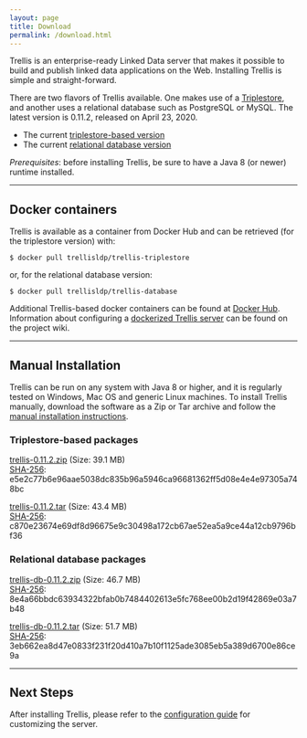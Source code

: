 ```yaml
---
layout: page
title: Download
permalink: /download.html
---
```


Trellis is an enterprise-ready Linked Data server that makes it possible to build and publish linked data applications on the Web.
Installing Trellis is simple and straight-forward.

There are two flavors of Trellis available. One makes use of a [Triplestore](https://en.wikipedia.org/wiki/Triplestore), and another uses a relational database such as PostgreSQL or MySQL. The latest version is 0.11.2, released on April 23, 2020.

  * The current [triplestore-based version](https://github.com/trellis-ldp/trellis/releases/latest)
  * The current [relational database version](https://github.com/trellis-ldp/trellis-extensions/releases/latest)

_Prerequisites_: before installing Trellis, be sure to have a Java 8 (or newer) runtime installed.

---

## Docker containers

Trellis is available as a container from Docker Hub and can be retrieved (for the triplestore
version) with:

    $ docker pull trellisldp/trellis-triplestore

or, for the relational database version:

    $ docker pull trellisldp/trellis-database

Additional Trellis-based docker containers can be found at [Docker Hub](https://hub.docker.com/u/trellisldp).
Information about configuring a [dockerized Trellis
server](https://github.com/trellis-ldp/trellis/wiki/Dockerized-Trellis) can be found on the project wiki.

---

## Manual Installation

Trellis can be run on any system with Java 8 or higher, and it is regularly
tested on Windows, Mac OS and generic Linux machines. To install Trellis
manually, download the software as a Zip or Tar archive and follow the
[manual installation instructions](https://github.com/trellis-ldp/trellis/wiki/Manual-Installation).

### Triplestore-based packages

[trellis-0.11.2.zip](https://www.trellisldp.org/downloads/trellis/trellis-0.11.2.zip)
(Size: 39.1 MB)  
[SHA-256](https://www.trellisldp.org/downloads/trellis/trellis-0.11.2.zip.sha256): e5e2c77b6e96aae5038dc835b96a5946ca96681362ff5d08e4e4e97305a748bc

[trellis-0.11.2.tar](https://www.trellisldp.org/downloads/trellis/trellis-0.11.2.tar)
(Size: 43.4 MB)  
[SHA-256](https://www.trellisldp.org/downloads/trellis/trellis-0.11.2.tar.sha256): c870e23674e69df8d96675e9c30498a172cb67ae52ea5a9ce44a12cb9796bf36

### Relational database packages

[trellis-db-0.11.2.zip](https://www.trellisldp.org/downloads/trellis-db/trellis-db-0.11.2.zip)
(Size: 46.7 MB)  
[SHA-256](https://www.trellisldp.org/downloads/trellis-db/trellis-db-0.11.2.zip.sha256): 8e4a66bbdc63934322bfab0b7484402613e5fc768ee00b2d19f42869e03a7b48

[trellis-db-0.11.2.tar](https://www.trellisldp.org/downloads/trellis-db/trellis-db-0.11.2.tar)
(Size: 51.7 MB)  
[SHA-256](https://www.trellisldp.org/downloads/trellis-db/trellis-db-0.11.2.tar.sha256): 3eb662ea8d47e0833f231f20d410a7b10f1125ade3085eb5a389d6700e86ce9a

---

## Next Steps

After installing Trellis, please refer to the [configuration guide](https://github.com/trellis-ldp/trellis/wiki/App-Configuration-Guide)
for customizing the server.

